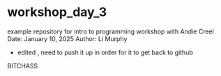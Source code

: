 # workshop_day_3
example repository for intro to programming workshop with Andie Creel 
Date: January 10, 2025
Author: Li Murphy

- edited , need to push it up in order for it to get back to github


BITCHASS
